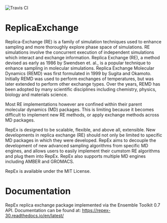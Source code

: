 
<img src="https://travis-ci.org/radical-cybertools/radical.repex.svg?branch=master" alt="Travis CI"/>

# ReplicaExchange

Replica-Exchange (RE) is a family of simulation techniques used to enhance
sampling and more thoroughly explore phase space of simulations. RE simulations
involve the concurrent execution of independent simulations which interact and
exchange information. Replica Exchange (RE), a method devised as early as 1986
by Swendsen et. al., is a popular technique to enhance sampling in molecular
simulations. Replica Exchange Molecular Dynamics (REMD) was first formulated in
1999 by Sugita and Okamoto. Initially REMD was used to perform exchanges of
temperatures, but was later extended to perform other exchange types. Over the
years, REMD has been adopted by many scientific disciplines including chemistry,
physics, biology and materials science.

Most RE implementations however are confined within their parent molecular
dynamics (MD) packages. This is limiting because it becomes difficult to
implement new RE methods, or apply exchange methods across MD packages.

RepEx is designed to be scalable, flexible, and above all, extensible. New
developments in replica exchange (RE) should not only be limited to specific MD
packages in which they were developed. RepEx aims to decouple the development of
new advanced sampling algorithms from specific MD engines, and allows users to
easily implement their cumstom RE algorithms and plug them into RepEx. RepEx
also supports multiple MD engines including AMBER and GROMACS.

RepEx is available under the MIT License.


# Documentation

RepEx replica exchange package implemented via the Ensemble Toolkit 0.7 API.
Documentation can be found at: https://repex-30.readthedocs.io/en/latest/



